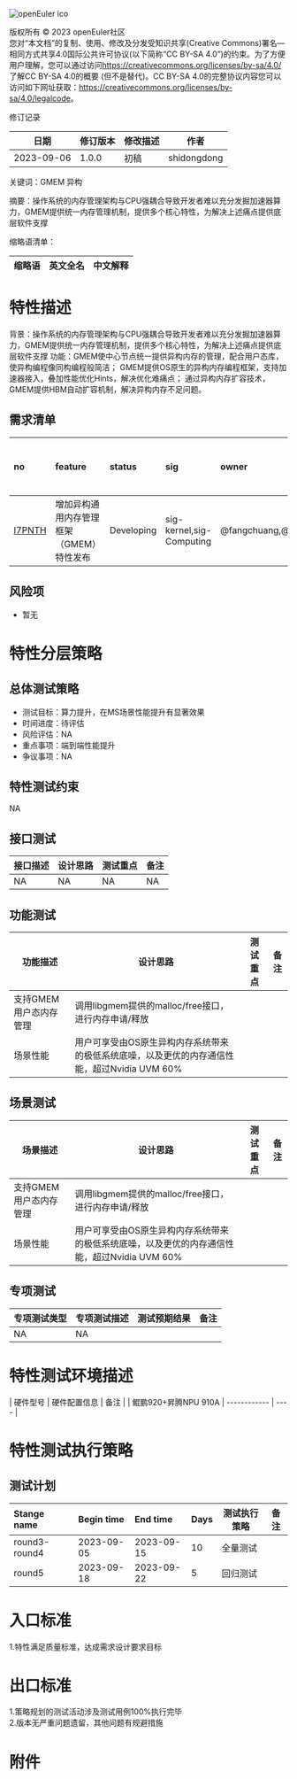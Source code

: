 ![openEuler ico](../../images/openEuler.png)

版权所有 © 2023 openEuler社区  
您对“本文档”的复制、使用、修改及分发受知识共享(Creative Commons)署名—相同方式共享4.0国际公共许可协议(以下简称“CC BY-SA
4.0”)的约束。为了方便用户理解，您可以通过访问<https://creativecommons.org/licenses/by-sa/4.0/>了解CC BY-SA 4.0的概要 (但不是替代)。CC BY-SA
4.0的完整协议内容您可以访问如下网址获取：<https://creativecommons.org/licenses/by-sa/4.0/legalcode>。

 修订记录

| 日期 | 修订版本     | 修改描述  | 作者 |
| ---- | ----------- | -------- | ---- |
| 2023-09-06 |  1.0.0    |  初稿     | shidongdong |

关键词：GMEM 异构

摘要：操作系统的内存管理架构与CPU强耦合导致开发者难以充分发掘加速器算力，GMEM提供统一内存管理机制，提供多个核心特性，为解决上述痛点提供底层软件支撑

缩略语清单：

| 缩略语 | 英文全名 | 中文解释 |
| ------ | -------- | -------- |


# 特性描述
<!-- 主要介绍特性实现的背景、功能以及作用 -->
背景：操作系统的内存管理架构与CPU强耦合导致开发者难以充分发掘加速器算力，GMEM提供统一内存管理机制，提供多个核心特性，为解决上述痛点提供底层软件支撑
功能：GMEM使中心节点统一提供异构内存的管理，配合用户态库，使异构编程像同构编程般简洁；
GMEM提供OS原生的异构内存编程框架，支持加速器接入，叠加性能优化Hints，解决优化难痛点；
通过异构内存扩容技术，GMEM提供HBM自动扩容机制，解决异构内存不足问题。

## 需求清单
|no|feature|status|sig|owner|发布方式|涉及软件包列表|
|:----|:---|:---|:--|:----|:----|:----|
|[I7PNTH](https://gitee.com/openeuler/release-management/issues/I7PNTH)| 增加异构通用内存管理框架（GMEM）特性发布 | Developing |sig-kernel,sig-Computing | @fangchuang,@weixizhu94 | ISO  | kernel,libgmem |

## 风险项
<!-- 主要描述特性已知风险项 -->
- 暂无

# 特性分层策略
## 总体测试策略
<!-- 主要描述特性的整体测试策略，主要开展哪些测试(接口/功能/场景/专项) -->
- 测试目标：算力提升，在MS场景性能提升有显著效果
- 时间进度：待评估
- 风险评估：NA
- 重点事项：端到端性能提升
- 争议事项：NA


## 特性测试约束
<!-- 主要描述特性测试的约束条件 -->
NA

## 接口测试
<!-- 主要描述接口级测试策略及测试设计思路 -->
| 接口描述 | 设计思路 | 测试重点 | 备注 |
| ------- | ------- | ------- | ---- |
| NA | NA  | NA  | NA  |


## 功能测试
<!-- 主要描述特性提供的功能的测试策略及测试思路 -->
| 功能描述 | 设计思路 | 测试重点 | 备注 |
| ------- | ------- | ------- | ---- |
| 支持GMEM用户态内存管理 | 调用libgmem提供的malloc/free接口，进行内存申请/释放 |   |      |
| 场景性能 | 用户可享受由OS原生异构内存系统带来的极低系统底噪，以及更优的内存通信性能，超过Nvidia UVM 60%  |   |      |


## 场景测试
<!-- 主要描述对特性使用的主要场景的测试策略及测试思路 -->
| 场景描述 | 设计思路 | 测试重点 | 备注 |
| ------- | ------- | ------- | ---- |
| 支持GMEM用户态内存管理 | 调用libgmem提供的malloc/free接口，进行内存申请/释放 |   |      |
| 场景性能 | 用户可享受由OS原生异构内存系统带来的极低系统底噪，以及更优的内存通信性能，超过Nvidia UVM 60%  |   |      |


## 专项测试
<!-- 主要描述其他专项测试,如安全测试 稳定性测试 性能测试 兼容性测试等 -->
| 专项测试类型 | 专项测试描述 | 测试预期结果 | 备注 |
| ----------- | ----------- | ----------- | ---- |
| NA | NA |  |      |

# 特性测试环境描述
<!-- 主要描述执行测试的硬件信息 -->
| 硬件型号 | 硬件配置信息 | 备注 |
| 鲲鹏920+昇腾NPU 910A | ------------ | ---- |

# 特性测试执行策略

## 测试计划
<!-- 测试执行策略主要描述该轮次执行的分层策略中的测试项 -->
| Stange name   | Begin time | End time   | Days | 测试执行策略                   | 备注   |
| :------------ | :--------- | :--------- | ---- | ----------------------------- | ------ |
|     round3-round4          |  2023-09-05          |2023-09-15         | 10     | 全量测试                               |        |
|     round5           |   2023-09-18         |  2023-09-22          |5      |   回归测试                            |        |


# 入口标准  
1.特性满足质量标准，达成需求设计要求目标

# 出口标准  
1.策略规划的测试活动涉及测试用例100%执行完毕  
2.版本无严重问题遗留，其他问题有规避措施

# 附件
